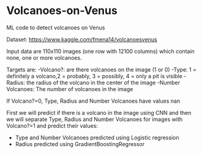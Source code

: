 # Volcanoes-on-Venus

ML code to detect volcanoes on Venus

Dataset: https://www.kaggle.com/fmena14/volcanoesvenus

Input data are 110x110 images (one row with 12100 columns) which contain none, one or more volcanoes. 

Targets are:
-Volcano?: are there volcanoes on the image (1 or 0)
-Type: 1 = definitely a volcano,2 = probably, 3 = possibly, 4 = only a pit is visible
-Radius: the radius of the volcano in the center of the image
-Number Volcanoes: The number of volcanoes in the image

If  Volcano?=0, Type, Radius and Number Volcanoes have values nan

First we will predict if there is a volcano in the image using CNN and then we will separate Type, Radius and Number Volcanoes for images with Volcano?=1 and predict their values:
 - Type and Number Volcanoes predicted using Logistic regression
 - Radius predicted using GradientBoostingRegressor
